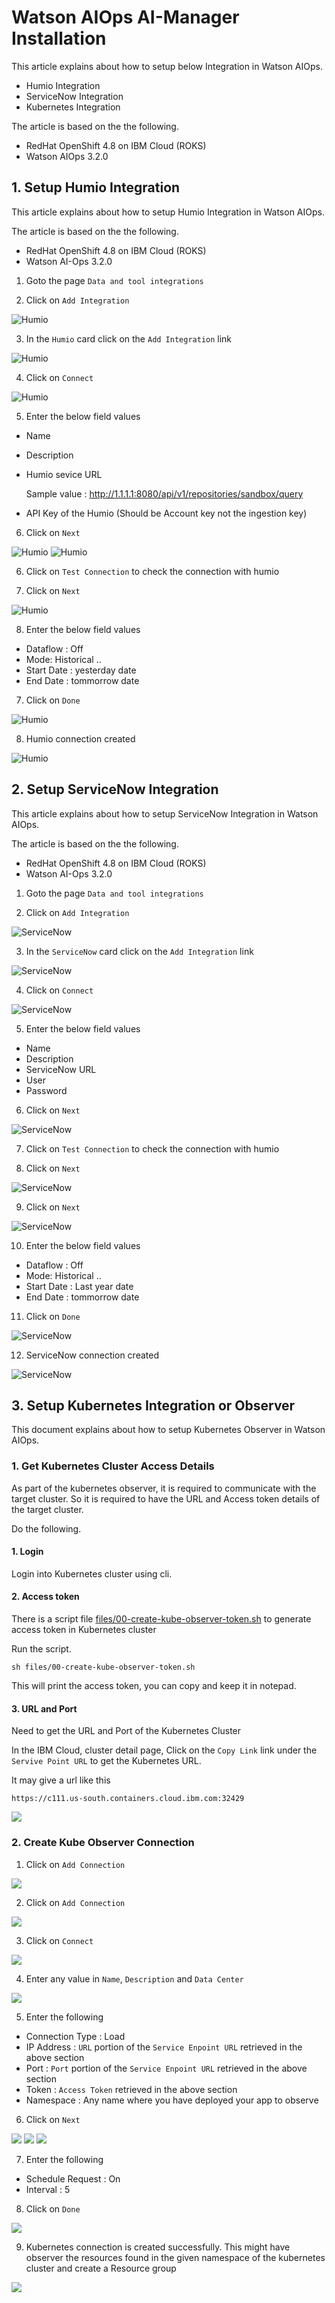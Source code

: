 # Watson AIOps AI-Manager Installation

This article explains about how to setup below Integration in Watson AIOps.

- Humio Integration
- ServiceNow Integration
- Kubernetes Integration

The article is based on the the following.

- RedHat OpenShift 4.8 on IBM Cloud (ROKS)
- Watson AIOps 3.2.0

## 1. Setup Humio Integration

This article explains about how to setup Humio Integration in Watson AIOps.

The article is based on the the following.

- RedHat OpenShift 4.8 on IBM Cloud (ROKS)
- Watson AI-Ops 3.2.0

1. Goto the page `Data and tool integrations`

2. Click on  `Add Integration`

![Humio](./images/image-00001.png)

3. In the `Humio` card click on the `Add Integration` link

![Humio](./images/image-00002.png)

4. Click on `Connect` 

![Humio](./images/image-00003.png)

5. Enter the below field values

- Name 
- Description 
- Humio sevice URL

    Sample value : http://1.1.1.1:8080/api/v1/repositories/sandbox/query

- API Key of the Humio (Should be Account key not the ingestion key)

6. Click on `Next` 

![Humio](./images/image-00004.png)
![Humio](./images/image-00005.png)

6. Click on `Test Connection` to check the connection with humio

7. Click on `Next`

![Humio](./images/image-00006.png)

8. Enter the below field values

- Dataflow : Off 
- Mode: Historical ..
- Start Date : yesterday date
- End Date  : tommorrow date

7. Click on `Done`

![Humio](./images/image-00007.png)

8. Humio connection created

![Humio](./images/image-00008.png)


## 2. Setup ServiceNow Integration

This article explains about how to setup ServiceNow Integration in Watson AIOps.

The article is based on the the following.

- RedHat OpenShift 4.8 on IBM Cloud (ROKS)
- Watson AI-Ops 3.2.0


1. Goto the page `Data and tool integrations`

2. Click on  `Add Integration`

![ServiceNow](./images/image2-00001.png)

3. In the `ServiceNow` card click on the `Add Integration` link

![ServiceNow](./images/image2-00002.png)

4. Click on `Connect` 

![ServiceNow](./images/image2-00003.png)

5. Enter the below field values

- Name 
- Description 
- ServiceNow URL
- User
- Password

6. Click on `Next` 

![ServiceNow](./images/image2-00004.png)

7. Click on `Test Connection` to check the connection with humio

8. Click on `Next`

![ServiceNow](./images/image2-00005.png)

9. Click on `Next`

![ServiceNow](./images/image2-00006.png)

10. Enter the below field values

- Dataflow : Off 
- Mode: Historical ..
- Start Date : Last year date
- End Date  : tommorrow date

11. Click on `Done`

![ServiceNow](./images/image2-00007.png)

12. ServiceNow connection created

![ServiceNow](./images/image2-00008.png)

## 3. Setup Kubernetes Integration or Observer

This document explains about how to setup Kubernetes Observer in Watson AIOps.

### 1. Get Kubernetes Cluster Access Details

As part of the kubernetes observer, it is required to communicate with the target cluster. So it is required to have the URL and Access token details of the target cluster. 

Do the following.


#### 1. Login

Login into Kubernetes cluster using cli.

#### 2. Access token 

There is a script file [files/00-create-kube-observer-token.sh](./files/00-create-kube-observer-token.sh) to generate access token in Kubernetes cluster

Run the script.

```
sh files/00-create-kube-observer-token.sh
```

This will print the access token, you can copy and keep it in notepad.

#### 3. URL and Port 

Need to get the URL and Port of the Kubernetes Cluster

In the IBM Cloud, cluster detail page, Click on the `Copy Link` link under the `Servive Point URL` to get the Kubernetes URL. 

It may give a url like this 

```
https://c111.us-south.containers.cloud.ibm.com:32429
```

<img src="images/image3-00020.png">

### 2. Create Kube Observer Connection

1. Click on `Add Connection`

<img src="images/image3-00001.png">

2. Click on `Add Connection`

<img src="images/image3-00002.png">

3. Click on `Connect`

<img src="images/image3-00003.png">

4. Enter any value in `Name`,  `Description` and `Data Center`

<img src="images/image3-00004.png">

5. Enter the following

 - Connection Type : Load
 - IP Address : `URL` portion of the `Service Enpoint URL` retrieved in the above section
 - Port : `Port` portion of the `Service Enpoint URL` retrieved in the above section
 - Token : `Access Token` retrieved in the above section
 - Namespace : Any name where you have deployed your app to observe

6. Click on `Next`

<img src="images/image3-00005.png">
<img src="images/image3-00006.png">
<img src="images/image3-00007.png">

7. Enter the following

 - Schedule Request : On
 - Interval : 5

8. Click on `Done`

<img src="images/image3-00008.png">

9. Kubernetes connection is created successfully. This might have observer the resources found in the given namespace of the kubernetes cluster and create a Resource group

<img src="images/image3-00009.png">
